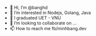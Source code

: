 - 👋 Hi, I’m @banghd
- 👀 I’m interested in Nodejs, Golang, Java
- 🌱 I graduated UET - VNU
- 💞️ I’m looking to collaborate on ...
- 📫 How to reach me fb/minhbang.dev
<!---
banghd/banghd is a ✨ special ✨ repository because its `README.md` (this file) appears on your GitHub profile.
You can click the Preview link to take a look at your changes.
--->
